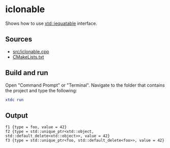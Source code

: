 # iclonable

Shows how to use [xtd::iequatable](https://gammasoft71.github.io/xtd/reference_guides/latest/classxtd_1_1iclonable.html) interface.

## Sources

* [src/iclonable.cpp](src/iclonable.cpp)
* [CMakeLists.txt](CMakeLists.txt)

## Build and run

Open "Command Prompt" or "Terminal". Navigate to the folder that contains the project and type the following:

```cmake
xtdc run
```

## Output

```
f1 {type = foo, value = 42}
f2 {type = std::unique_ptr<xtd::object, std::default_delete<xtd::object>>, value = 42}
f3 {type = std::unique_ptr<foo, std::default_delete<foo>>, value = 42}
```
